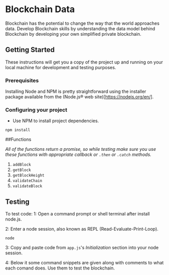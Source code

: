 # Blockchain Data

Blockchain has the potential to change the way that the world approaches data. Develop Blockchain skills by understanding the data model behind Blockchain by developing your own simplified private blockchain.

## Getting Started

These instructions will get you a copy of the project up and running on your local machine for development and testing purposes.

### Prerequisites

Installing Node and NPM is pretty straightforward using the installer package available from the (Node.js® web site)[https://nodejs.org/en/].

### Configuring your project

- Use NPM to install project dependencies.
```
npm install
```

##Functions

*All of the functions return a promise, so while testing make sure you use these functions with appropriate callback or `.then` or `.catch` methods.*

1. `addBlock` 
2. `getBlock`
3. `getBlockHeight`
4. `validateChain`
5. `validateBlock`

## Testing

To test code:
1: Open a command prompt or shell terminal after install node.js.

2: Enter a node session, also known as REPL (Read-Evaluate-Print-Loop).
```
node
```
3: Copy and paste code from `app.js`'s *Initialization* section into your node session.

4: Below it some command snippets are given along with comments to what each comand does. Use them to test the blockchain.

